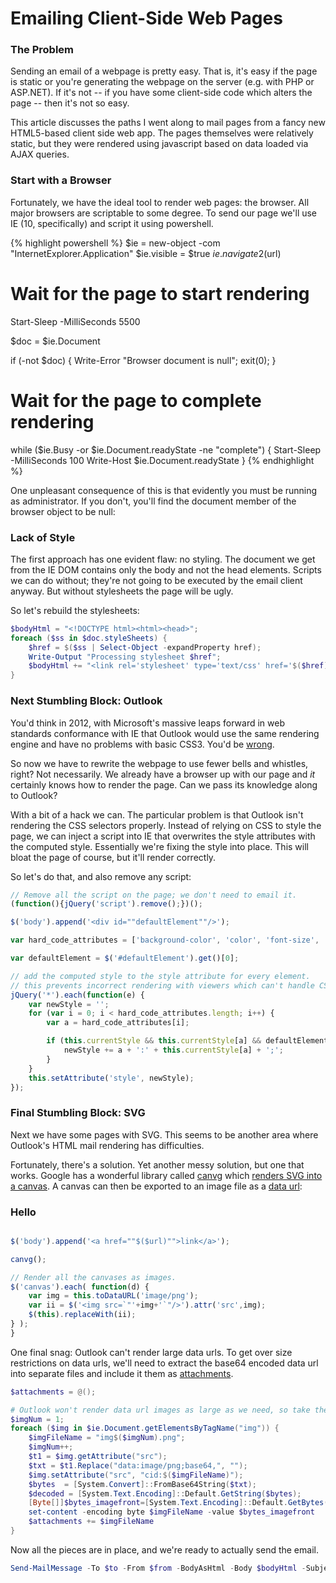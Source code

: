 

# Emailing Client-Side Web Pages

### The Problem

Sending an email of a webpage is pretty easy.  That is, it's easy if the page is static or you're generating the webpage on the server (e.g. with PHP or ASP.NET).  If it's not -- if you have some client-side code which alters the page -- then it's not so easy.

This article discusses the paths I went along to mail pages from a fancy new HTML5-based client side web app.  The pages themselves were relatively static, but they were rendered using javascript based on data loaded via AJAX queries.

### Start with a Browser

Fortunately, we have the ideal tool to render web pages: the browser.  All major browsers are scriptable to some degree.  To send our page we'll use IE (10, specifically) and script it using powershell.

{% highlight powershell %}
$ie = new-object -com "InternetExplorer.Application"
$ie.visible = $true
$ie.navigate2($url)

# Wait for the page to start rendering
Start-Sleep -MilliSeconds 5500

$doc = $ie.Document

if (-not $doc) { Write-Error "Browser document is null"; exit(0); }

# Wait for the page to complete rendering
while ($ie.Busy -or $ie.Document.readyState -ne "complete") {
    Start-Sleep -MilliSeconds 100
    Write-Host $ie.Document.readyState
}
{% endhighlight %}

One unpleasant consequence of this is that evidently you must be running as administrator.  If you don't, you'll find the document member of the browser object to be null:

### Lack of Style

The first approach has one evident flaw: no styling.  The document we get from the IE DOM contains only the body and not the head elements.  Scripts we can do without; they're not going to be executed by the email client anyway.  But without stylesheets the page will be ugly.

So let's rebuild the stylesheets:

```powershell
$bodyHtml = "<!DOCTYPE html><html><head>";
foreach ($ss in $doc.styleSheets) {
	$href = $($ss | Select-Object -expandProperty href);
	Write-Output "Processing stylesheet $href";
	$bodyHtml += "<link rel='stylesheet' type='text/css' href='$($href)' />"
}
```

### Next Stumbling Block: Outlook

You'd think in 2012, with Microsoft's massive leaps forward in web standards conformance with IE that Outlook would use the same rendering engine and have no problems with basic CSS3.  You'd be [wrong](http://www.campaignmonitor.com/css/ "so, so wrong").  

So now we have to rewrite the webpage to use fewer bells and whistles, right?  Not necessarily.  We already have a browser up with our page and *it* certainly knows how to render the page.  Can we pass its knowledge along to Outlook?

With a bit of a hack we can.  The particular problem is that Outlook isn't rendering the CSS selectors properly.  Instead of relying on CSS to style the page, we can inject a script into IE that overwrites the style attributes with the computed style.  Essentially we're fixing the style into place.  This will bloat the page of course, but it'll render correctly.

So let's do that, and also remove any script:

```javascript
// Remove all the script on the page; we don't need to email it.
(function(){jQuery('script').remove();})();

$('body').append('<div id=""defaultElement""/>'); 

var hard_code_attributes = ['background-color', 'color', 'font-size', 'font-family'];

var defaultElement = $('#defaultElement').get()[0];

// add the computed style to the style attribute for every element.
// this prevents incorrect rendering with viewers which can't handle CSS3 (i.e. Outlook).
jQuery('*').each(function(e) {
    var newStyle = '';
    for (var i = 0; i < hard_code_attributes.length; i++) {
        var a = hard_code_attributes[i];

        if (this.currentStyle && this.currentStyle[a] && defaultElement.currentStyle && this.currentStyle[a] != defaultElement.currentStyle[a] ) {
            newStyle += a + ':' + this.currentStyle[a] + ';';
        }
    }
    this.setAttribute('style', newStyle);
});
```

### Final Stumbling Block: SVG

Next we have some pages with SVG.  This seems to be another area where Outlook's HTML mail rendering has difficulties.  

Fortunately, there's a solution.  Yet another messy solution, but one that works.  Google has a wonderful library called [canvg](http://code.google.com/p/canvg/ "canvg") which [renders SVG into a canvas](http://stackoverflow.com/questions/3975499/convert-svg-to-image-jpeg-png-etc-in-the-browser).  A canvas can then be exported to an image file as a [data url](http://stackoverflow.com/questions/923885/capture-html-canvas-as-gif-jpg-png-pdf):
 
### Hello

```javascript

$('body').append('<a href=""$($url)"">link</a>'); 

canvg();

// Render all the canvases as images.
$('canvas').each( function(d) {
    var img = this.toDataURL('image/png');
    var ii = $('<img src=`"'+img+'`"/>').attr('src',img);
    $(this).replaceWith(ii);
} ); 
}
```

One final snag: Outlook can't render large data urls. To get over size restrictions on data urls, we'll need to extract the base64 encoded data url into separate files and include it them as [attachments](http://social.technet.microsoft.com/Forums/en-US/winserverpowershell/thread/90ff6edd-75db-443a-bcaf-194f6f37e829 "helpful code").

```powershell
$attachments = @();

# Outlook won't render data url images as large as we need, so take the turn the data url into a separate file.
$imgNum = 1;
foreach ($img in $ie.Document.getElementsByTagName("img")) {
    $imgFileName = "img$($imgNum).png";
    $imgNum++;
    $t1 = $img.getAttribute("src");
    $txt = $t1.Replace("data:image/png;base64,", "");
    $img.setAttribute("src", "cid:$($imgFileName)");
    $bytes  = [System.Convert]::FromBase64String($txt);
    $decoded = [System.Text.Encoding]::Default.GetString($bytes); 
    [Byte[]]$bytes_imagefront=[System.Text.Encoding]::Default.GetBytes($decoded)
    set-content -encoding byte $imgFileName -value $bytes_imagefront
    $attachments += $imgFileName
}
```

Now all the pieces are in place, and we're ready to actually send the email.

```powershell
Send-MailMessage -To $to -From $from -BodyAsHtml -Body $bodyHtml -Subject $subject -SmtpServer smtphost -Attachments $attachments
```

